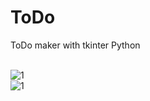 # ToDo
<p>ToDo maker with tkinter Python</p>
<br>
<img src="https://user-images.githubusercontent.com/96903120/169707685-4721c62d-f6b2-42e2-ab05-6cde3d7dc985.JPG" alt="1">
<br>
<img src="https://user-images.githubusercontent.com/96903120/169707813-ae3ac209-1762-476b-a79f-a57e82106b90.JPG" alt="1">
